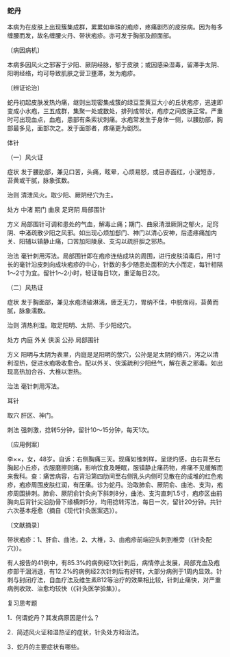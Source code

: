 ### 蛇丹

本病为在皮肤上出现簇集成群，累累如串珠的疱疹，疼痛剧烈的皮肤病。因为每多缠腰而发，故名缠腰火丹、带状疱疹。亦可发于胸部及颜面部。

〔病因病机〕

本病多因风火之邪客于少阳、厥阴经脉，郁于皮肤；或因感染湿毒，留滞手太阴、阳明经络，均可导致肌肤之营卫壅滞，发为疱疹。

〔辨证论治〕

蛇丹初起皮肤发热灼痛，继则出现密集成簇的绿豆至黄豆大小的丘状疱疹，迅速即变成小水疱，三五成群，集聚一处或数处，排列成带状，疱疹之间皮肤正常。严重时可出现血点，血疱，患部有条索状刺痛。水疱常发生于身体一侧，以腰肋部，胸部最多见，面部次之。发于面部者，疼痛更为剧烈。

体针

（一）风火证

症状  发于腰肋部，兼见口苦，头痛，眩晕，心烦易怒，或目赤面红，小溲短赤，苔黄或干腻，脉象弦数。

治则  清泄风火。取少阳、厥阴经穴为主。

处方  中渚  期门  曲泉  足窍阴  局部围针

方义  局部围针可调和患处的气血，解毒止痛；期门、曲泉清泄厥阴之郁火，足窍阴、中渚疏散少阳之风邪。如出现心烦加郄门、神门以清心安神，后遗疼痛加内关、阳辅以镇静止痛，口苦加阳陵泉、支沟以疏肝胆之邪热。

治法  毫针刺用泻法。局部围针即在疱疹连结成块的周围，进行皮肤消毒后，用1寸长的毫针沿皮刺向成块疱疹的中心，针数的多少随患处面积的大小而定，每针相隔1～2寸为宜。留针1～2小时，轻证每日1次，重证每日2次。

（二）风热证

症状  发于胸面部，兼见水疱溃破淋漓，疲乏无力，胃纳不佳，中脘痞闷，苔黄而腻，脉象濡数。

治则  清热利湿。取足阳明、太阴、手少阳经穴。

处方  内庭  外关  侠溪  公孙  局部围针

方义  阳明与太阴为表里，内庭是足阳明的荥穴，公孙是足太阴的络穴，泻之以清利湿热，促进水疱吸收愈合。配以外关、侠溪疏利少阳经气，解在表之邪毒。如出现高热加合谷、大椎以泄热。

治法  毫针刺用泻法。

耳针

取穴  肝区、神门。

刺法  强刺激，捻转5分钟，留针10～15分钟，每天1次。

〔应用例案〕

李××，女，48岁。自诉：右侧胸痛三天。现痛如锥刺样，呈烧灼感，由右背至右胸起小丘疹，衣服磨擦则痛，影响饮食及睡眠，服镇静止痛药物，疼痛不见缓解而来我科。查：痛苦病容，右背沿第四肋间至右侧乳头内侧可见散在的成堆的红色疱疹，疱疹周围皮肤红润，有压痛。诊为蛇丹。治取肺俞、厥阴俞、曲池、支沟，疱疹周围排刺。肺俞、厥阴俞针灸向下斜刺8分，曲池、支沟直刺1.5寸，疱疹区由前胸向后背针尖沿肋骨下缘横刺5分，均用捻转泻法，每日一次，留针20分钟。共针六次基本痊愈（摘自《现代针灸医案选》）。

〔文献摘录〕

带状疱疹：1、肝俞、曲池，2、大椎，3、由疱疹前端迎头刺到椎旁（《针灸配穴》）。

有人报告的41例中，有85.3%的病例经1次针刺后，病情停止发展，局部充血及疱疹部干涸消退，有12.2%的病例经2次针刺后有好转，大部分病例于1周内显效。针刺与封闭疗法，自血疗法及维生素B12等治疗的效果相比较，针刺止痛快，对严重病例收效、治愈均较快（《针灸医学验集》）。

复习思考题

1．何谓蛇丹？其发病原因是什么？

2．简述风火证和湿热证的症状，针灸处方和治法。

3．蛇丹的主要症状有哪些。